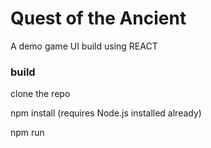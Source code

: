 # Quest of the Ancient

A demo game UI build using REACT

### build

clone the repo 

npm install (requires Node.js installed already)

npm run